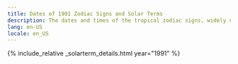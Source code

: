 ```yaml
---
title: Dates of 1991 Zodiac Signs and Solar Terms
description: The dates and times of the tropical zodiac signs, widely used in western astrology, and solar terms of year 1991
lang: en-US
locale: en_US
---
```

{% include_relative _solarterm_details.html year="1991" %}
